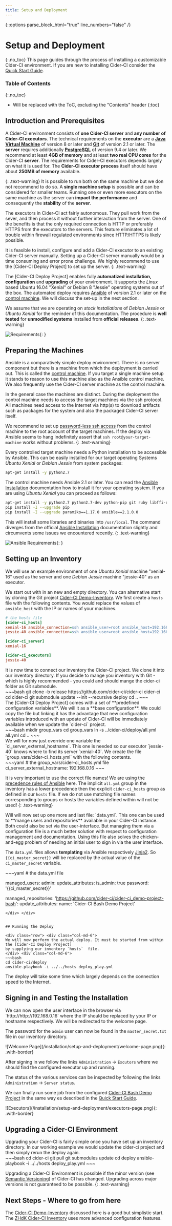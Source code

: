 ```yaml
---
title: Setup and Deployment
---
```

{::options parse_block_html="true" line_numbers="false" /}


# Setup and Deployment
{:.no_toc}
This page guides through the process of installing a customizable Cider-CI environment. If you are new to installing Cider-CI consider the [Quick Start Guide][].



### Table of Contents
{:.no_toc}
* Will be replaced with the ToC, excluding the "Contents" header
{:toc}


## Introduction and Prerequisites

<div class="row"> <div class="col-md-8">


A Cider-CI environment consists of **one Cider-CI server** and **any number of
Cider-CI executors**.  The technical requirements on the **executor** are
a **[Java Virtual Machine]** of version 8 or later and **[Git]** of version 2.1
or later. The **server** requires additionally **[PostgreSQL]** of version 9.4
or later. We recommend at least **4GB of memory**  and at least **two real CPU
cores** for the Cider-CI **server**. The requirements for Cider-CI executors
depends largely on what it is used for. The **Cider-CI executor process**
itself should have about **250MB of memory** available.


{: .text-warning}
It is possible to run both on the same machine but we don not recommend to do
so. A **single machine setup** is possible and can be considered for smaller
teams. Running one or even more executors on the same machine as the server can
**impact the performance** and consequently the **stability** of the
**server**.

The executors in Cider-CI act fairly autonomous. They pull work from the sever,
and then process it without further interaction from the server. One of the
benefits is that the only required connection is HTTP or preferably HTTPS from
the executors to the servers. This feature eliminates a lot of trouble within
firewall regulated environments since HTTP/HTTPS is likely possible.


  [Java Virtual Machine]: https://en.wikipedia.org/wiki/Java_virtual_machine
  [Git]: https://git-scm.com/
  [PostgreSQL]: https://www.postgresql.org/


It is feasible to install, configure and add a Cider-CI executor to an existing
Cider-CI server manually. Setting up a Cider-CI server manually would be a time
consuming and error prone challenge. We highly recommend to use the [Cider-CI
Deploy Project] to set up the server.
{: .text-warning}

The [Cider-CI Deploy Project] enables fully **automatized installation,
configuration** and **upgrading** of your environment. It supports the _Linux_
based Ubuntu 16.04 "Xenial" or Debian 8 "Jessie" operating systems out of the
box. The automated deploy requires [Ansible] of version 2.1 or later on the
[control machine]. We will discuss the set-up in the next section.

We assume that we are operating on _stock installations_ of _Debian Jessie_ or
_Ubuntu Xenial_ for the reminder of this documentation. The procedure is **well
tested** for **unmodified systems** installed from **official releases**.
{: .text-warning}

  [Ansible]: http://docs.ansible.com/ansible/index.html
  [control machine]: http://docs.ansible.com/ansible/intro_installation.html#control-machine-requirements



</div> <div class="col-md-4">

![Requirements](/installation/setup-and-deployment/server-and-executors-requirements.svg){: }

</div> </div>



## Preparing the Machines


<div class="row"> <div class="col-md-8">

Ansible is a comparatively simple deploy environment. There is no server
component but there is a machine from which the deployment is carried out. This
is called the [control machine]. If you target a single machine setup it stands
to reason to use this machine also as the Ansible control machine. We also
frequently use the Cider-CI server machine as the control machine.

In the general case the machines are distinct. During the deployment the
control machine needs to access the target machines via the ssh protocol. All
machines need access to the Internet via http(s) to download artifacts such as
packages for the system and also the packaged Cider-CI server itself.

We recommend to set up [password-less ssh access] from the control machine to
the root account of the target machines. If the deploy via Ansible seems to
hang indefinitely assert that `ssh root@your-target-machine` works without
problems.
{: .text-warning}



  [password-less ssh access]: https://linuxconfig.org/passwordless-ssh

Every controlled target machine needs a Python installation to be accessible by
Ansible. This can be easily installed for our target operating Systems _Ubuntu
Xenial_ or _Debian Jessie_ from system packages:

~~~bash
apt-get install -y python2.7
~~~

The control machine needs Ansible 2.1 or later. You can read the [Ansible
Installation] documentation how to install it for your operating system. If you
are using _Ubuntu Xenial_ you can proceed as follows:

  [Ansible Installation]: http://docs.ansible.com/ansible/intro_installation.html

~~~bash
apt-get install -y python2.7 python2.7-dev python-pip git ruby libffi-dev
pip install -I --upgrade pip
pip install -I --upgrade paramiko==1.17.0 ansible==2.1.0.0
~~~

This will install some libraries and binaries into `/usr/local`. The command
diverges from the official [Ansible Installation] documentation slightly
and circumvents some issues we encountered recently.
{: .text-warning}



</div> <div class="col-md-4">

![Ansible Requirements](/installation/setup-and-deployment/ansible-requirements.svg){: }

</div> </div>



## Setting up an Inventory

<div class="row"> <div class="col-md-6">

We will use an example environment of one _Ubuntu Xenial_ machine "xenial-16"
used as the server and one _Debian Jessie_ machine "jessie-40" as an executor.

We start out with in an new and empty directory. You can alternative start by
cloning the Git project [Cider-CI Demo-Inventory][]. We first create a `hosts`
file with the following contents. You would replace the values of
`ansible_host` with the IP or names of your machines.

</div> <div class="col-md-6">

~~~ini
# the hosts file
[cider-ci_hosts]
xenial-16 ansible_connection=ssh ansible_user=root ansible_host=192.168.0.16
jessie-40 ansible_connection=ssh ansible_user=root ansible_host=192.168.0.40

[cider-ci_server]
xenial-16

[cider-ci_executors]
jessie-40
~~~
</div> </div>


<div class="row"> <div class="col-md-6">
It is now time to connect our inventory the Cider-CI project. We clone it into
our inventory directory. If you decide to mange you inventory with Git - which
is highly recommended - you could and should mange the cider-ci folder as Git
submodule.
</div> <div class="col-md-6">
~~~bash
git clone -b release https://github.com/cider-ci/cider-ci cider-ci
cd cider-ci
git submodule update --init --recursive deploy
cd ..
~~~
</div> </div>


<div class="row"> <div class="col-md-6">
The [Cider-CI Deploy Project] comes with a set of **predefined configuration
variables**. We will it as a **base configuration**. We could copy the file
but linking it has the advantage that new configuration variables introduced with
an update of Cider-CI will be immediately available when we update the
`cider-ci` project.
</div> <div class="col-md-6">
~~~bash
mkdir group_vars
cd group_vars
ln -s ../cider-ci/deploy/all.yml all.yml
cd ..
~~~
</div> </div>

<div class="row"> <div class="col-md-6">
We will for now just override one variable the `ci_server_external_hostname`.
This one is needed so our executor `jessie-40` knows where to find its server
`xenial-40`. We create the file `group_vars/cider-ci_hosts.yml` with the
following contents.
</div> <div class="col-md-6">
~~~yaml
# the group_vars/cider-ci_hosts.yml file
ci_server_external_hostname: 192.168.0.16
~~~
</div> </div>

It is very important to use the correct file names! We are using the
[precedence rules of Ansible] here. The implicit `all.yml` group in the
inventory has a lower precedence then the explicit `cider-ci_hosts` group as
defined in our `hosts` file. If we do not use matching file names corresponding
to groups or hosts the variables defined within will not be used!
{: .text-warning}

  [precedence rules of Ansible]: http://docs.ansible.com/ansible/playbooks_variables.html#variable-precedence-where-should-i-put-a-variable


<div class="row"> <div class="col-md-6">
Will will now set up one more and last file: `data.yml`. This one can be used
to **mange users and repositories** available in your Cider-CI instance. Both
could also be set via the user-interface. But managing them via a configuration
file is a much better solution with respect to configuration management and
documentation. Using this file also solves the chicken-and-egg problem of
needing an initial user to sign in via the user interface.

The `data.yml` files allows **templating** via Ansible respectively [Jinja2].
So `{{ci_master_secret}}` will be replaced by the actual value of
the `ci_master_secret` variable.

  [Jinja2]: http://jinja.pocoo.org/docs/dev/

</div> <div class="col-md-6">
~~~yaml
# the data.yml file

managed_users:
  admin:
    update_attributes:
      is_admin: true
      password: '{{ci_master_secret}}'

managed_repositories:
  'https://github.com/cider-ci/cider-ci_demo-project-bash':
    update_attributes:
      name: 'Cider-CI Bash Demo Project'
~~~
</div> </div>


## Running the Deploy

<div class="row"> <div class="col-md-6">
We will now perform the actual deploy. It must be started from within the [Cider-CI Deploy Project]
by supplying our inventory `hosts`  file.
</div> <div class="col-md-6">
~~~bash
cd cider-ci/deploy
ansible-playbook -i ../../hosts deploy_play.yml
~~~
</div> </div>

The deploy will take some time which largely depends on the connection speed to
the Internet.

## Signing in and Testing the Installation

<div class="row"> <div class="col-md-6">
We can now open the user interface in the browser via
`http://http://192.168.0.16` where the IP should be replaced by your IP or
hostname respectively. We will be redirected to the welcome page.

The password for the `admin` user can now be found in the `master_secret.txt`
file in our inventory directory.

</div> <div class="col-md-6">
  ![Welcome Page](/installation/setup-and-deployment/welcome-page.png){: .with-border}
</div> </div>

<div class="row"> <div class="col-md-6">

After signing in we follow the links `Administration` → `Excutors` where
we should find the configured executor up and running.

The status of the various services can be inspected by following
the links `Administration` → `Server status`.

We can finally run some job from the configured [Cider-CI Bash Demo Project]
in the same way es described in the [Quick Start Guide].

  [Cider-CI Bash Demo Project]: https://github.com/cider-ci/cider-ci_demo-project-bash

</div> <div class="col-md-6">
  ![Executors](/installation/setup-and-deployment/executors-page.png){: .with-border}
</div> </div>


  [Quick Start Guide]: /introduction/quick-start/

## Upgrading a Cider-CI Environment

<div class="row"> <div class="col-md-6">
Upgrading your Cider-CI is fairly simple once you have set up an inventory
directory. In our working example we would update the cider-ci project
and then simply rerun the deploy again.
</div> <div class="col-md-6">
~~~bash
cd cider-ci
git pull
git submodules update
cd deploy
ansible-playbook -i ../../hosts deploy_play.yml
~~~
</div> </div>

Upgrading a Cider-CI Environment is possible if the minor version (see
[Semantic Versioning][]) of Cider-CI has changed. Upgrading across major
versions is not guaranteed to be possible.
{: .text-warning}

  [Semantic Versioning]: http://semver.org/
  [Cider-CI Demo-Inventory]: https://github.com/cider-ci/demo-inventory


## Next Steps - Where to go from here

The [Cider-CI Demo-Inventory] discussed here is a good but simplistic start.
The [ZHdK Cider-CI Inventory][] uses more advanced configuration features.

  [ZHdK Cider-CI Inventory]: https://github.com/cider-ci/zhdk-inventory

